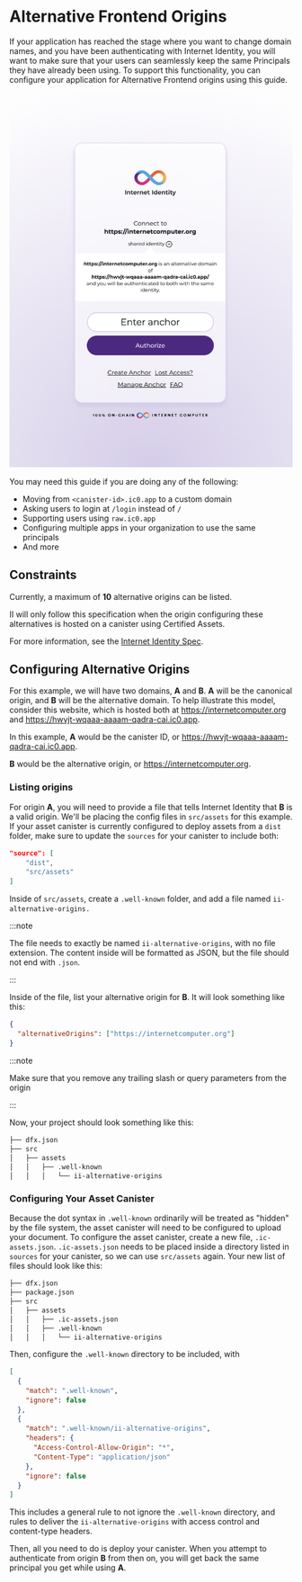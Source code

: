 # Alternative Frontend Origins

If your application has reached the stage where you want to change domain names, and you have been authenticating with Internet Identity, you will want to make sure that your users can seamlessly keep the same Principals they have already been using. To support this functionality, you can configure your application for Alternative Frontend origins using this guide.

![End Result](../_attachments/alternative-origins.png)

You may need this guide if you are doing any of the following:

- Moving from `<canister-id>.ic0.app` to a custom domain
- Asking users to login at `/login` instead of `/`
- Supporting users using `raw.ic0.app`
- Configuring multiple apps in your organization to use the same principals
- And more

## Constraints

Currently, a maximum of **10** alternative origins can be listed.

II will only follow this specification when the origin configuring these alternatives is hosted on a canister using Certified Assets.

For more information, see the [Internet Identity Spec](https://github.com/dfinity/internet-identity/blob/main/docs/ii-spec.md#alternative-frontend-origins).

## Configuring Alternative Origins

For this example, we will have two domains, **A** and **B**. **A** will be the canonical origin, and **B** will be the alternative domain. To help illustrate this model, consider this website, which is hosted both at https://internetcomputer.org and https://hwvjt-wqaaa-aaaam-qadra-cai.ic0.app.

In this example, **A** would be the canister ID, or https://hwvjt-wqaaa-aaaam-qadra-cai.ic0.app.

**B** would be the alternative origin, or https://internetcomputer.org.

### Listing origins

For origin **A**, you will need to provide a file that tells Internet Identity that **B** is a valid origin. We'll be placing the config files in `src/assets` for this example. If your asset canister is currently configured to deploy assets from a `dist` folder, make sure to update the `sources` for your canister to include both:

```json
"source": [
    "dist",
    "src/assets"
]
```

Inside of `src/assets`, create a `.well-known` folder, and add a file named `ii-alternative-origins.`

:::note

The file needs to exactly be named `ii-alternative-origins`, with no file extension. The content inside will be formatted as JSON, but the file should not end with `.json`.

:::

Inside of the file, list your alternative origin for **B**. It will look something like this:

```json
{
  "alternativeOrigins": ["https://internetcomputer.org"]
}
```

:::note

Make sure that you remove any trailing slash or query parameters from the origin

:::

Now, your project should look something like this:

```
├── dfx.json
├── src
│   ├── assets
│   │   ├── .well-known
│   │   │   └── ii-alternative-origins
```

### Configuring Your Asset Canister

Because the dot syntax in `.well-known` ordinarily will be treated as "hidden" by the file system, the asset canister will need to be configured to upload your document. To configure the asset canister, create a new file, `.ic-assets.json`. `.ic-assets.json` needs to be placed inside a directory listed in `sources` for your canister, so we can use `src/assets` again. Your new list of files should look like this:

```
├── dfx.json
├── package.json
├── src
│   ├── assets
│   │   ├── .ic-assets.json
│   │   ├── .well-known
│   │   │   └── ii-alternative-origins
```

Then, configure the `.well-known` directory to be included, with

```json
[
  {
    "match": ".well-known",
    "ignore": false
  },
  {
    "match": ".well-known/ii-alternative-origins",
    "headers": {
      "Access-Control-Allow-Origin": "*",
      "Content-Type": "application/json"
    },
    "ignore": false
  }
]
```

This includes a general rule to not ignore the `.well-known` directory, and rules to deliver the `ii-alternative-origins` with access control and content-type headers.

Then, all you need to do is deploy your canister. When you attempt to authenticate from origin **B** from then on, you will get back the same principal you get while using **A**.
